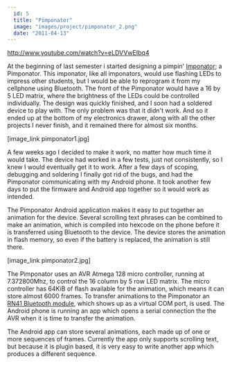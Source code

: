 ```yaml
---
  id: 5
  title: "Pimponator"
  image: "images/project/pimponator_2.png"
  date: "2011-04-13"
---
```


http://www.youtube.com/watch?v=eLDVVwEIbq4

At the beginning of last semester i started designing a pimpin' [Imponator](http://omegav.no/byggekurs); a Pimponator. This imponator, like all imponators, would use flashing LEDs to impress other students, but I would be able to reprogram it from my cellphone using Bluetooth. The front of the Pimponator would have a 16 by 5 LED matrix, where the brightness of the LEDs could be controlled individually. The design was quickly finished, and I soon had a soldered device to play with. The only problem was that it didn't work. And so it ended up at the bottom of my electronics drawer, along with all the other projects I never finish, and it remained there for almost six months.

[image_link pimponator1.jpg]

A few weeks ago I decided to make it work, no matter how much time it would take. The device had worked in a few tests, just not consistently, so I knew I would eventually get it to work. After a few days of scoping, debugging and soldering I finally got rid of the bugs, and had the Pimponator communicating with my Android phone. It took another few days to put the firmware and Android app together so it would work as intended.

The Pimponator Android application makes it easy to put together an animation for the device. Several scrolling text phrases can be combined to make an animation, which is compiled into hexcode on the phone before it is transferred using Bluetooth to the device. The device stores the animation in flash memory, so even if the battery is replaced, the animation is still there.

[image_link pimponator2.jpg]

The Pimponator uses an AVR Atmega 128 micro controller, running at 7.372800Mhz, to control the 16 column by 5 row LED matrix. The micro controller has 64KiB of flash available for the animation, which means it can store almost 6000 frames. To transfer animations to the Pimponator an [RN41 Bluetooth module](http://www.rovingnetworks.com/rn-41.php), which shows up as a virtual COM port, is used. The Android phone is running an app which opens a serial connection the the AVR when it is time to transfer the animation.



The Android app can store several animations, each made up of one or more sequences of frames. Currently the app only supports scrolling text, but because it is plugin based, it is very easy to write another app which produces a different sequence.

